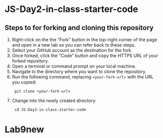 # JS-Day2-in-class-starter-code

## Steps to for forking and cloning this repository
1. Right-click on the the "Fork" button in the top-right corner of the page and open in a new tab so you can refer back to these steps.
2. Select your GitHub account as the destination for the fork.
3. Once forked, click the "Code" button and copy the HTTPS URL of your forked repository.
4. Open a terminal or command prompt on your local machine.
5. Navigate to the directory where you want to clone the repository.
6. Run the following command, replacing `<your-fork-url>` with the URL you copied:
    ```
     git clone <your-fork-url>
    ```
7. Change into the newly created directory:
    ```
     cd JS-Day2-in-class-starter-code
    ```
# Lab9new
